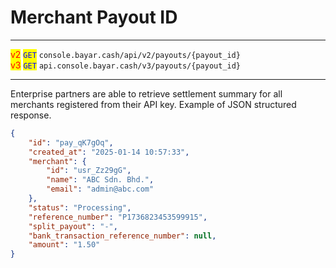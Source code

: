 # Merchant Payout ID

***

<mark style="color:red;">v2</mark>  <mark style="color:blue;">`GET`</mark>  `console.bayar.cash/api/v2/payouts/{payout_id}`\
<mark style="color:red;">v3</mark> <mark style="color:blue;">`GET`</mark>  `api.console.bayar.cash/v3/payouts/{payout_id}`&#x20;

***



Enterprise partners are able to retrieve settlement summary for all merchants registered from their API key. Example of JSON structured response.



```json
{
    "id": "pay_qK7gOq",
    "created_at": "2025-01-14 10:57:33",
    "merchant": {
        "id": "usr_Zz29gG",
        "name": "ABC Sdn. Bhd.",
        "email": "admin@abc.com"
    },
    "status": "Processing",
    "reference_number": "P1736823453599915",
    "split_payout": "-",
    "bank_transaction_reference_number": null,
    "amount": "1.50"
}
```

